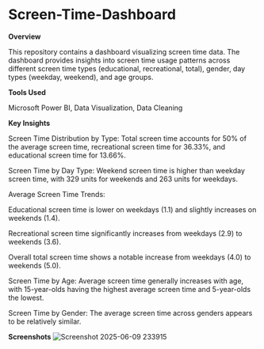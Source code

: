 # Screen-Time-Dashboard
**Overview**

This repository contains a dashboard visualizing screen time data. The dashboard provides insights into screen time usage patterns across different screen time types (educational, recreational, total), gender, day types (weekday, weekend), and age groups.

**Tools Used**

Microsoft Power BI, Data Visualization, Data Cleaning

**Key Insights**

Screen Time Distribution by Type: Total screen time accounts for 50% of the average screen time, recreational screen time for 36.33%, and educational screen time for 13.66%.

Screen Time by Day Type: Weekend screen time is higher than weekday screen time, with 329 units for weekends and 263 units for weekdays.

Average Screen Time Trends:

Educational screen time is lower on weekdays (1.1) and slightly increases on weekends (1.4).

Recreational screen time significantly increases from weekdays (2.9) to weekends (3.6).

Overall total screen time shows a notable increase from weekdays (4.0) to weekends (5.0).

Screen Time by Age: Average screen time generally increases with age, with 15-year-olds having the highest average screen time and 5-year-olds the lowest.

Screen Time by Gender: The average screen time across genders appears to be relatively similar.

**Screenshots**
![Screenshot 2025-06-09 233915](https://github.com/user-attachments/assets/f5152f13-55cc-4b46-ab6d-287070dd22a4)
